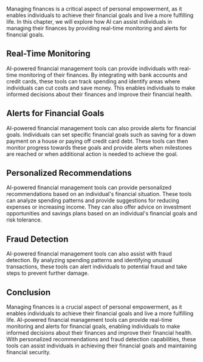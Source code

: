 
Managing finances is a critical aspect of personal empowerment, as it enables individuals to achieve their financial goals and live a more fulfilling life. In this chapter, we will explore how AI can assist individuals in managing their finances by providing real-time monitoring and alerts for financial goals.

Real-Time Monitoring
--------------------

AI-powered financial management tools can provide individuals with real-time monitoring of their finances. By integrating with bank accounts and credit cards, these tools can track spending and identify areas where individuals can cut costs and save money. This enables individuals to make informed decisions about their finances and improve their financial health.

Alerts for Financial Goals
--------------------------

AI-powered financial management tools can also provide alerts for financial goals. Individuals can set specific financial goals such as saving for a down payment on a house or paying off credit card debt. These tools can then monitor progress towards these goals and provide alerts when milestones are reached or when additional action is needed to achieve the goal.

Personalized Recommendations
----------------------------

AI-powered financial management tools can provide personalized recommendations based on an individual's financial situation. These tools can analyze spending patterns and provide suggestions for reducing expenses or increasing income. They can also offer advice on investment opportunities and savings plans based on an individual's financial goals and risk tolerance.

Fraud Detection
---------------

AI-powered financial management tools can also assist with fraud detection. By analyzing spending patterns and identifying unusual transactions, these tools can alert individuals to potential fraud and take steps to prevent further damage.

Conclusion
----------

Managing finances is a crucial aspect of personal empowerment, as it enables individuals to achieve their financial goals and live a more fulfilling life. AI-powered financial management tools can provide real-time monitoring and alerts for financial goals, enabling individuals to make informed decisions about their finances and improve their financial health. With personalized recommendations and fraud detection capabilities, these tools can assist individuals in achieving their financial goals and maintaining financial security.
